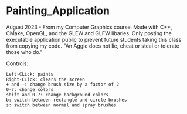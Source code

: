 # Painting_Application
August 2023 - From my Computer Graphics course. Made with C++, CMake, OpenGL, and the GLEW and GLFW libaries. Only posting the executable application public to prevent future students taking this class from copying my code. "An Aggie does not lie, cheat or steal or tolerate those who do."  

Controls:  
  
	Left-CLick: paints  
	Right-CLick: clears the screen  
	+ and -: change brush size by a factor of 2  
	0-7: change colors  
	shift and 0-7: change background colors  
	b: switch between rectangle and circle brushes  
	s: switch between normal and spray brushes
